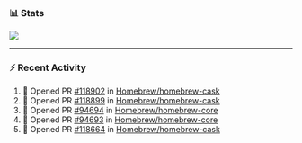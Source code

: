 ### :bar_chart: Stats

<a href="#">
  <img align="center" src="https://github-readme-stats.vercel.app/api?username=tuzi3040&show_icons=true&theme=dark" />
</a>

---

### :zap: Recent Activity

<!--START_SECTION:activity-->
1. 💪 Opened PR [#118902](https://github.com/Homebrew/homebrew-cask/pull/118902) in [Homebrew/homebrew-cask](https://github.com/Homebrew/homebrew-cask)
2. 💪 Opened PR [#118899](https://github.com/Homebrew/homebrew-cask/pull/118899) in [Homebrew/homebrew-cask](https://github.com/Homebrew/homebrew-cask)
3. 💪 Opened PR [#94694](https://github.com/Homebrew/homebrew-core/pull/94694) in [Homebrew/homebrew-core](https://github.com/Homebrew/homebrew-core)
4. 💪 Opened PR [#94693](https://github.com/Homebrew/homebrew-core/pull/94693) in [Homebrew/homebrew-core](https://github.com/Homebrew/homebrew-core)
5. 💪 Opened PR [#118664](https://github.com/Homebrew/homebrew-cask/pull/118664) in [Homebrew/homebrew-cask](https://github.com/Homebrew/homebrew-cask)
<!--END_SECTION:activity-->
